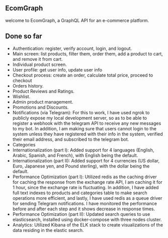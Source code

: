 ## EcomGraph

<p>welcome to EcomGraph, a GraphQL API for an e-commerce platform.</p>

## Done so far

<ul>

<li>
    Authentication: register, verify account, login, and logout.
</li>

<li>
Main screen: list products, filter them, order them, add a product to cart, and remove it from cart.
</li>

<li>
Individual product screen.
</li>

<li>
User profile: get user info, update user info
</li>

<li>
Checkout process: create an order, calculate total price, proceed to checkout
</li>

<li>
Orders history.
</li>

<li>
Product Reviews and Ratings.
</li>

<li>
Wishlist.
</li>

<li>
Admin product management.
</li>

<li>
Promotions and Discounts.
</li>

<li>
Notifications (via Telegram): For this to work, I have used ngrok to publicly expose my local development server, so as to be able to register a webhook with the telegram API to receive any new messages to my bot. In addition, I am making sure that users cannot login to the system unless they have registered with their info in the system, verified their email address, and subscribed to the telegram bot.
</li>

<li>
Categories
</li>

<li>
Internationalization (part I): Added support for 4 languages (English, Arabic, Spanish, and French), with English being the default.
</li>

<li>
Internationalization (part II): Added support for 4 currencies (US dollar, Euro, Japanese yen, and Pound sterling), with the dollar being the default.
</li>

<li>
Performance Optimization (part I): Utilized redis as the caching driver for caching the response from the exchange rate API, I am caching it for 1 hour, since the exchange rate is fluctuating. In addition, I have added full text indexes to products and categories table to make search operations more efficient, and lastly, I have used redis as a queue driver for sending Telegram notifications. I have monitored the performance before and after each step and it shows decrease in response times.
</li>

<li>
Performance Optimization (part II): Updated search queries to use elasticsearch, installed using docker-compose with three nodes cluster.
</li>

<li>
Analytics: Utilized Kibana of the ELK stack to create visualizations of the data residing in the elastic search.
</li>

</ul>
